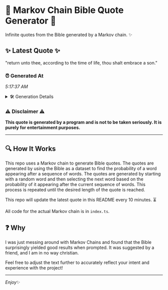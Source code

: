 # 📖 Markov Chain Bible Quote Generator 📖

Infinite quotes from the Bible generated by a Markov chain. ✨

## ✨ Latest Quote ✨
"return unto thee, according to the time of life, thou shalt embrace a son."

### ⏰ Generated At
*5:17:37 AM*

<details>
    <summary>🛠️ Generation Details</summary>
    <p>
        <strong>🌱 Seed:</strong> return<br>
        <strong>🔄 Iterations:</strong> 13<br>
        <strong>📜 Context History:</strong><br>[ return ]: unto<br>[ return, unto ]: thee,<br>[ return, unto, thee, ]: according<br>[ return, unto, thee,, according ]: to<br>[ return, unto, thee,, according, to ]: the<br>[ return, unto, thee,, according, to, the ]: time<br>[ unto, thee,, according, to, the, time ]: of<br>[ thee,, according, to, the, time, of ]: life,<br>[ according, to, the, time, of, life, ]: thou<br>[ to, the, time, of, life,, thou ]: shalt<br>[ the, time, of, life,, thou, shalt ]: embrace<br>[ time, of, life,, thou, shalt, embrace ]: a<br>[ of, life,, thou, shalt, embrace, a ]: son.<br>
    </p>
</details>

### ⚠️ Disclaimer ⚠️
**This quote is generated by a program and is not to be taken seriously. It is purely for entertainment purposes.**

---

## 🔍 How It Works

This repo uses a Markov chain to generate Bible quotes. The quotes are generated by using the Bible as a dataset to find the probability of a word appearing after a sequence of words. The quotes are generated by starting with a random word and then selecting the next word based on the probability of it appearing after the current sequence of words. This process is repeated until the desired length of the quote is reached.

This repo will update the latest quote in this README every 10 minutes. ⏳

All code for the actual Markov chain is in `index.ts`.

## ❓ Why

I was just messing around with Markov Chains and found that the Bible surprisingly yielded good results when prompted. 
It was suggested by a friend, and I am in no way christian.

Feel free to adjust the text further to accurately reflect your intent and experience with the project!

---

*Enjoy*✨
